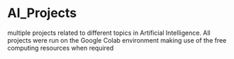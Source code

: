 # AI_Projects
multiple projects related to different topics in Artificial Intelligence. All projects were run on the Google Colab environment making use of the free computing resources when required
